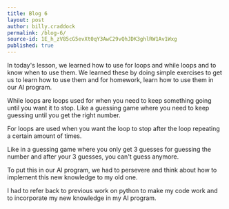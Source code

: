 ```yaml
---
title: Blog 6
layout: post
author: billy.craddock
permalink: /blog-6/
source-id: 1E_h_zV85cG5evXt0qY3AwC29vQhJDK3ghlRW1Av1Wxg
published: true
---
```

In today's lesson, we learned how to use for loops and while loops and to know when to use them. We learned these by doing simple exercises to get us to learn how to use them and for homework, learn how to use them in our AI program.

While loops are loops used for when you need to keep something going until you want it to stop. Like a guessing game where you need to keep guessing until you get the right number.

For loops are used when you want the loop to stop after the loop repeating a certain amount of times. 

Like in a guessing game where you only get 3 guesses for guessing the number and after your 3 guesses, you can't guess anymore.

To put this in our AI program, we had to persevere and think about how to implement this new knowledge to my old one.

 I had to refer back to previous work on python to make my code work and to incorporate my new knowledge in my AI program.

